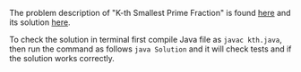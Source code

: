 The problem description of "K-th Smallest Prime Fraction" is found [here](https://leetcode.com/problems/k-th-smallest-prime-fraction/) and its solution [here](https://github.com/aurimas13/Solutions-To-Problems/blob/main/LeetCode/Java%20Solutions/K-th%20Smallest%20Prime%20Fraction/kth.java).

To check the solution in terminal first compile Java file as `javac kth.java`, then run the command as follows `java Solution` and it will check tests and if the solution works correctly.



